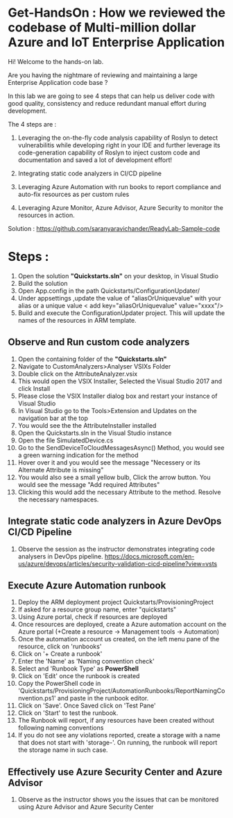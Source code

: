 # Get-HandsOn : How we reviewed the codebase of Multi-million dollar Azure and IoT Enterprise Application

Hi! Welcome to the hands-on lab. 

Are you having the nightmare of reviewing and maintaining a large Enterprise Application code base ? 

In this lab we are going to see 4 steps that can help us deliver code with good quality, consistency and reduce redundant manual effort during development.

The 4 steps are : 
1. Leveraging the on-the-fly code analysis capability of Roslyn to detect vulnerabilitis while developing right in your IDE and further leverage its code-generation capability of Roslyn to inject custom code and documentation and saved a lot of development effort!

2. Integrating static code analyzers in CI/CD pipeline

3. Leveraging Azure Automation with run books to report compliance and auto-fix resources as per custom rules

4. Leveraging Azure Monitor, Azure Advisor, Azure Security to monitor the resources in action.

Solution : https://github.com/saranyaravichander/ReadyLab-Sample-code 

# Steps :

1. Open the solution **"Quickstarts.sln"** on your desktop, in Visual Studio
2. Build the solution
3. Open App.config in the path Quickstarts/ConfigurationUpdater/
4. Under appsettings ,update the value of "aliasOrUniquevalue"  with your alias or a unique value < add key="aliasOrUniquevalue" value="xxxx"/>
5. Build and execute the ConfigurationUpdater project. This will update the names of the resources in ARM template.

## Observe and Run custom code analyzers 
1. Open the containing folder of the **"Quickstarts.sln"**
2. Navigate to CustomAnalyzers>Analyser VSIXs Folder
3. Double click on the AttributeAnalyzer.vsix
4. This would open the VSIX Installer, Selected the Visual Studio 2017 and click Install
5. Please close the VSIX Installer dialog box and restart your instance of Visual Studio
6. In Visual Studio go to the Tools>Extension and Updates on the navigation bar at the top
7. You would see the the AttributeInstaller installed
8. Open the Quickstarts.sln in the Visual Studio instance
9. Open the file SimulatedDevice.cs
10. Go to the SendDeviceToCloudMessagesAsync() Method, you would see a green warning indication for the method
11. Hover over it and you would see the message "Necessery or its Alternate Attribute is missing"
12. You would also see a small yellow bulb, Click the arrow button. You would see the message "Add required Attributes"
13. Clicking this would add the necessary Attribute to the method. Resolve the necessary namespaces.

## Integrate static code analyzers in Azure DevOps CI/CD Pipeline
1. Observe the session as the instructor demonstrates integrating code analysers in DevOps pipeline.
https://docs.microsoft.com/en-us/azure/devops/articles/security-validation-cicd-pipeline?view=vsts 

## Execute Azure Automation runbook

1. Deploy the ARM deployment project Quickstarts/ProvisioningProject
2. If asked for a resource group name, enter "quickstarts"
3. Using Azure portal, check if resources are deployed
4. Once resources are deployed, create a Azure automation account on the Azure portal (+Create a resource -> Management tools -> Automation)
5. Once the automation account us created, on the left menu pane of the resource, click on 'runbooks'
6. Click on '+ Create a runbook'
7. Enter the 'Name' as 'Naming convention check'
8. Select and 'Runbook Type' as **PowerShell**
9. Click on 'Edit' once the runbook is created
10. Copy the PowerShell code in 'Quickstarts/ProvisioningProject/AutomationRunbooks/ReportNamingConvention.ps1' and paste in the runbook editor.
11. Click on 'Save'. Once Saved click on 'Test Pane'
12. Click on 'Start' to test the runbook.
13. The Runbook will report, if any resources have been created without following naming conventions 
14. If you do not see any violations reported, create a storage with a name that does not start with 'storage-'. On running, the runbook will report the storage name in such case.

## Effectively use Azure Security Center and Azure Advisor

1. Observe as the instructor shows you the issues that can be monitored using Azure Advisor and Azure Security Center




